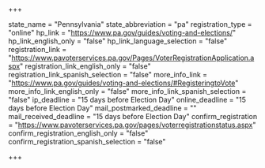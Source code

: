 +++

state_name = "Pennsylvania"
state_abbreviation = "pa"
registration_type = "online"
hp_link = "https://www.pa.gov/guides/voting-and-elections/"
hp_link_english_only = "false"
hp_link_language_selection = "false"
registration_link = "https://www.pavoterservices.pa.gov/Pages/VoterRegistrationApplication.aspx"
registration_link_english_only = "false"
registration_link_spanish_selection = "false"
more_info_link = "https://www.pa.gov/guides/voting-and-elections/#RegisteringtoVote"
more_info_link_english_only = "false"
more_info_link_spanish_selection = "false"
ip_deadline = "15 days before Election Day"
online_deadline = "15 days before Election Day"
mail_postmarked_deadline = ""
mail_received_deadline = "15 days before Election Day"
confirm_registration = "https://www.pavoterservices.pa.gov/pages/voterregistrationstatus.aspx"
confirm_registration_english_only = "false"
confirm_registration_spanish_selection = "false"

+++